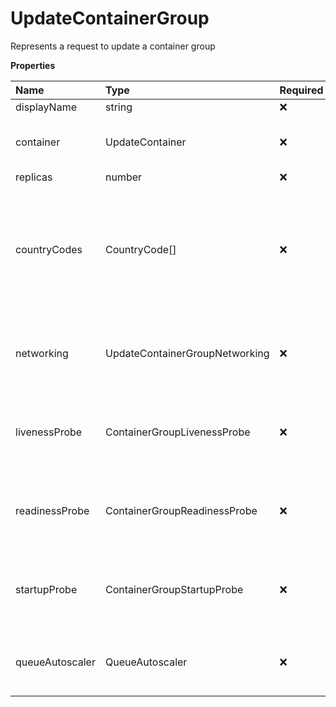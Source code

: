 # UpdateContainerGroup

Represents a request to update a container group

**Properties**

| Name            | Type                           | Required | Description                                                                                     |
| :-------------- | :----------------------------- | :------- | :---------------------------------------------------------------------------------------------- |
| displayName     | string                         | ❌       |                                                                                                 |
| container       | UpdateContainer                | ❌       | Represents an update container object                                                           |
| replicas        | number                         | ❌       |                                                                                                 |
| countryCodes    | CountryCode[]                  | ❌       | List of countries nodes must be located in. Remove this field to permit nodes from any country. |
| networking      | UpdateContainerGroupNetworking | ❌       | Represents update container group networking parameters                                         |
| livenessProbe   | ContainerGroupLivenessProbe    | ❌       | Represents the container group liveness probe                                                   |
| readinessProbe  | ContainerGroupReadinessProbe   | ❌       | Represents the container group readiness probe                                                  |
| startupProbe    | ContainerGroupStartupProbe     | ❌       | Represents the container group startup probe                                                    |
| queueAutoscaler | QueueAutoscaler                | ❌       | Represents the autoscaling rules for a queue                                                    |
